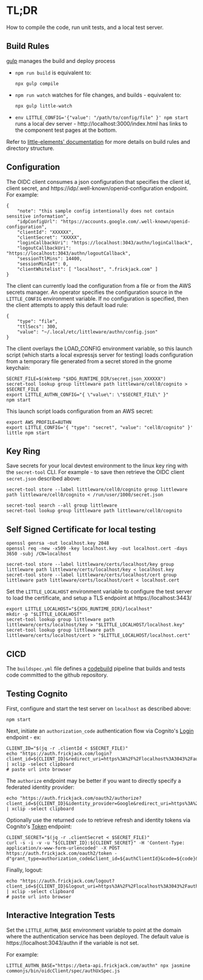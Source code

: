 # TL;DR

How to compile the code, run unit tests, and a local test server.

## Build Rules

[gulp](https://gulpjs.com/) manages the build and deploy process

* `npm run build`
is equivalent to:
  ```
  npx gulp compile
  ```
* `npm run watch`
watches for file changes, and builds - equivalent to:
  ```
  npx gulp little-watch
  ```
* `env LITTLE_CONFIG='{"value": "/path/to/config/file" }' npm start`
runs a local dev server -
http://localhost:3000/index.html has links to the component test pages at the bottom.

Refer to [little-elements' documentation](https://github.com/frickjack/little-elements)
for more details on build rules and directory structure.

## Configuration

The OIDC client consumes a json configuration that specifies the client id, client secret, and https://idp/.well-known/openid-configuration endpoint.  For example:

```
{
    "note": "this sample config intentionally does not contain sensitive information",
    "idpConfigUrl": "https://accounts.google.com/.well-known/openid-configuration",
    "clientId": "XXXXXX",
    "clientSecret": "XXXXX",
    "loginCallbackUri": "https://localhost:3043/authn/loginCallback",
    "logoutCallbackUri": "https://localhost:3043/authn/logoutCallback",
    "sessionTtlMins": 14400,
    "sessionMinIat": 0,
    "clientWhitelist": [ "localhost", ".frickjack.com" ]
}
```

The client can currently load the configuration from a file or from the AWS secrets manager.  An operator specifies the configuration source in the `LITTLE_CONFIG` environment variable.  If no configuration is specified, then the client attempts to apply this default load rule:
```
{
    "type": "file",
    "ttlSecs": 300,
    "value": "~/.local/etc/littleware/authn/config.json"
}
```

The client overlays the LOAD_CONFIG environment variable, so this launch script (which starts a local expressjs server for testing) loads configuration from a temporary file generated from a secret stored in the gnome keychain:
```
SECRET_FILE=$(mktemp "$XDG_RUNTIME_DIR/secret.json_XXXXXX")
secret-tool lookup group littleware path littleware/cell0/cognito > $SECRET_FILE
export LITTLE_AUTHN_CONFIG="{ \"value\": \"$SECRET_FILE\" }"
npm start
```

This launch script loads configuration from an AWS secret:
```
export AWS_PROFILE=AUTHN
export LITTLE_CONFIG='{ "type": "secret", "value": "cell0/cognito" }'
little npm start
```

## Key Ring

Save secrets for your local devtest environment
to the linux key ring with the `secret-tool` CLI.
For example - to save then retrieve the OIDC client `secret.json` described above:

```
secret-tool store --label littleware/cell0/cognito group littleware path littleware/cell0/cognito < /run/user/1000/secret.json 

secret-tool search --all group littleware
secret-tool lookup group littleware path littleware/cell0/cognito
```

## Self Signed Certificate for local testing

```
openssl genrsa -out localhost.key 2048
openssl req -new -x509 -key localhost.key -out localhost.cert -days 3650 -subj /CN=localhost

secret-tool store --label littleware/certs/localhost/key group littleware path littleware/certs/localhost/key < localhost.key 
secret-tool store --label littleware/certs/localhost/cert group littleware path littleware/certs/localhost/cert < localhost.cert
```

Set the `LITTLE_LOCALHOST` environment variable to configure the test server to load the certificate, and setup a TLS endpoint at https://localhost:3443/

```
export LITTLE_LOCALHOST="${XDG_RUNTIME_DIR}/localhost"
mkdir -p "$LITTLE_LOCALHOST"
secret-tool lookup group littleware path littleware/certs/localhost/key > "$LITTLE_LOCALHOST/localhost.key"
secret-tool lookup group littleware path littleware/certs/localhost/cert > "$LITTLE_LOCALHOST/localhost.cert"
```

## CICD

The `buildspec.yml` file defines a [codebuild](https://aws.amazon.com/codebuild/) pipeline that builds and tests code committed to the github repository.

## Testing Cognito

First, configure and start the test server on `localhost` as described above:
```
npm start
```

Next, initiate an `authorization_code` authentication flow via Cognito's [Login](https://docs.aws.amazon.com/cognito/latest/developerguide/login-endpoint.html) endpoint - ex:

```
CLIENT_ID="$(jq -r .clientId < $SECRET_FILE)"
echo "https://auth.frickjack.com/login?client_id=${CLIENT_ID}&redirect_uri=https%3A%2F%2Flocalhost%3A3043%2Fauthn%2FloginCallback&response_type=code&state=ok" | xclip -select clipboard
# paste url into browser
```

The `authorize` endpoint may be better if you want to
directly specify a federated identity provider:
```
echo "https://auth.frickjack.com/oauth2/authorize?client_id=${CLIENT_ID}&identity_provider=Google&redirect_uri=https%3A%2F%2Flocalhost%3A3043%2Fauthn%2FloginCallback&response_type=code&state=ok" | xclip -select clipboard
```

Optionally use the returned `code` to retrieve refresh and identity tokens via Cognito's [Token](https://docs.aws.amazon.com/cognito/latest/developerguide/token-endpoint.html) endpoint:

```
CLIENT_SECRET="$(jq -r .clientSecret < $SECRET_FILE)"
curl -s -i -v -u "${CLIENT_ID}:${CLIENT_SECRET}" -H 'Content-Type: application/x-www-form-urlencoded' -X POST https://auth.frickjack.com/oauth2/token -d"grant_type=authorization_code&client_id=${authClientId}&code=${code}&redirect_uri=http%3A%2F%2Flocalhost%3A3000%2Fauthn%2FloginCallback"
```

Finally, logout:
```
echo "https://auth.frickjack.com/logout?client_id=${CLIENT_ID}&logout_uri=https%3A%2F%2Flocalhost%3A3043%2Fauthn%2FlogoutCallback" | xclip -select clipboard
# paste url into browser
```

## Interactive Integration Tests

Set the `LITTLE_AUTHN_BASE` environment variable to point at the domain where the authentication service has been deployed.  The default value is https://localhost:3043/authn if the variable is not set.

For example:
```
LITTLE_AUTHN_BASE="https://beta-api.frickjack.com/authn" npx jasmine commonjs/bin/oidcClient/spec/authUxSpec.js
```

